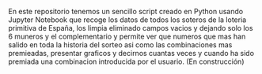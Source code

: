 En este repositorio tenemos un sencillo script creado en Python usando Jupyter Notebook 
que recoge los datos de todos los soteros de la loteria primitiva de España, 
los limpia eliminado campos vacios y dejando solo los 6 muneros y el complementario y 
permite ver que numeros que mas han salido en toda la historia del sorteo asi como las combinaciones mas premieadas,
presentar graficos y decirnos cuantas veces y cuando ha sido premiada una combinacion introducida por el usuario.
(En construcción)
